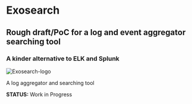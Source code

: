 # Exosearch
## Rough draft/PoC for a log and event aggregator searching tool
### A kinder alternative to ELK and Splunk

![Exosearch-logo](/readme-secreenshots/Exosearch.jpg "Exosearch")

A log aggregator and searching tool

**STATUS:** Work in Progress
